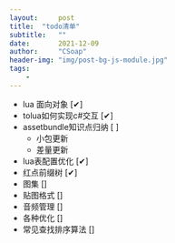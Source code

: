 ```yaml
---
layout:     post
title:  "todo清单"
subtitle:   ""
date:       2021-12-09
author:     "CSoap"
header-img: "img/post-bg-js-module.jpg"
tags:
    - 
---
```


- lua 面向对象 [✔] 
- tolua如何实现c#交互 [✔]
- assetbundle知识点归纳 [ ]
    - 小包更新
    - 差量更新
- lua表配置优化 [✔]
- 红点前缀树 [✔]
- 图集 []
- 贴图格式 []
- 音频管理 []
- 各种优化 []
- 常见查找排序算法 []